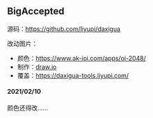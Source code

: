 ## BigAccepted
源码：https://github.com/liyupi/daxigua

改动图片：

- 颜色：<https://www.ak-ioi.com/apps/oi-2048/>
- 制作：[draw.io](https://app.diagrams.net/)
- 覆盖：<https://daxigua-tools.liyupi.com/>

#### 2021/02/10

颜色还得改……